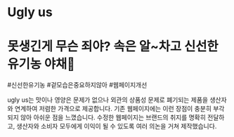 # Ugly us

# 못생긴게 무슨 죄야? 속은 알~차고 신선한 유기농 야채🍅

#신선한유기농 #겉모습은중요하지않아 #웹페이지개선

ugly us는 맛이나 영양은 문제가 없으나 외관의 상품성 문제로 폐기되는 제품을 생산자와 연계하여 저렴한 가격으로 제공합니다.
기존 웹페이지에는 이런 장점이 충분히 부각되지 않아 아쉬운 점을 느꼈습니다.
수정한 웹페이지는 브랜드의 취지를 명확히 전달하고, 생산자와 소비자 모두에게 이익이 될 수 있도록 여러 의논을 거쳐 제작했습니다.

